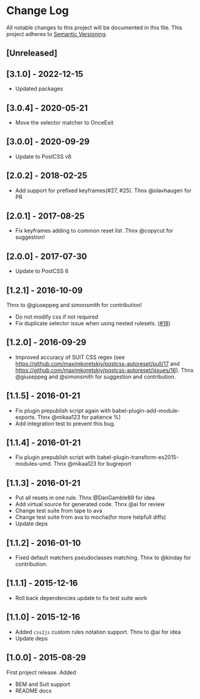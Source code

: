 # Change Log

All notable changes to this project will be documented in this file.
This project adheres to [Semantic Versioning](http://semver.org/).

## [Unreleased]

## [3.1.0] - 2022-12-15

- Updated packages

## [3.0.4] - 2020-05-21

- Move the selector matcher to OnceExit

## [3.0.0] - 2020-09-29

- Update to PostCSS v8

## [2.0.2] - 2018-02-25

- Add support for prefixed keyframes(#27, #25). Thnx @olavhaugen for PR

## [2.0.1] - 2017-08-25

- Fix keyframes adding to common reset list .Thnx @copycut for suggestion!

## [2.0.0] - 2017-07-30

- Update to PostCSS 6

## [1.2.1] - 2016-10-09

Thnx to @giuseppeg and simonsmith for contribution!

- Do not modify css if not required
- Fix duplicate selector issue when using nested rulesets. ([#18](https://github.com/maximkoretskiy/postcss-autoreset/pull/18))

## [1.2.0] - 2016-09-29

- Improved accuracy of SUIT CSS regex (see https://github.com/maximkoretskiy/postcss-autoreset/pull/17 and https://github.com/maximkoretskiy/postcss-autoreset/issues/16). Thnx @giuseppeg and @simonsmith for suggestion and contribution.

## [1.1.5] - 2016-01-21

- Fix plugin prepublish script again with babel-plugin-add-module-exports. Thnx @mikaa123 for patience %)
- Add integration test to prevent this bug.

## [1.1.4] - 2016-01-21

- Fix plugin prepublish script with babel-plugin-transform-es2015-modules-umd. Thnx @mikaa123 for bugreport

## [1.1.3] - 2016-01-21

- Put all resets in one rule. Thnx @DanGamble89 for idea
- Add virtual source for generated code. Thnx @ai for review
- Change test suite from tape to ava
- Change test suite from ava to mocha(for more helpfull diffs)
- Update deps

## [1.1.2] - 2016-01-10

- Fixed default matchers pseudoclasses matching. Thnx to @kinday for contribution.

## [1.1.1] - 2015-12-16

- Roll back dependencies update to fix test suite work

## [1.1.0] - 2015-12-16

- Added `css2js` custom rules notation support. Thnx to @ai for idea
- Update deps

## [1.0.0] - 2015-08-29

First project release.
Added

- BEM and Suit support
- README docs
